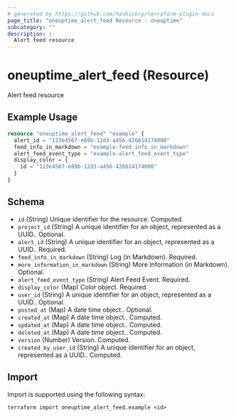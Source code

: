 ```yaml
---
# generated by https://github.com/hashicorp/terraform-plugin-docs
page_title: "oneuptime_alert_feed Resource - oneuptime"
subcategory: ""
description: |-
  Alert feed resource
---
```


# oneuptime_alert_feed (Resource)

Alert feed resource

## Example Usage

```terraform
resource "oneuptime_alert_feed" "example" {
  alert_id = "123e4567-e89b-12d3-a456-426614174000"
  feed_info_in_markdown = "example-feed_info_in_markdown"
  alert_feed_event_type = "example-alert_feed_event_type"
  display_color = {
    id = "123e4567-e89b-12d3-a456-426614174000"
  }
}
```

## Schema

- `id` (String) Unique identifier for the resource. Computed.
- `project_id` (String) A unique identifier for an object, represented as a UUID.. Optional.
- `alert_id` (String) A unique identifier for an object, represented as a UUID.. Required.
- `feed_info_in_markdown` (String) Log (in Markdown). Required.
- `more_information_in_markdown` (String) More Information (in Markdown). Optional.
- `alert_feed_event_type` (String) Alert Feed Event. Required.
- `display_color` (Map) Color object. Required.
- `user_id` (String) A unique identifier for an object, represented as a UUID.. Optional.
- `posted_at` (Map) A date time object.. Optional.
- `created_at` (Map) A date time object.. Computed.
- `updated_at` (Map) A date time object.. Computed.
- `deleted_at` (Map) A date time object.. Computed.
- `version` (Number) Version. Computed.
- `created_by_user_id` (String) A unique identifier for an object, represented as a UUID.. Computed.

## Import

Import is supported using the following syntax:

```shell
terraform import oneuptime_alert_feed.example <id>
```
